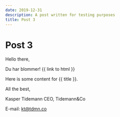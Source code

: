 ```yaml
---
date: 2019-12-31
description: A post written for testing purposes
title: Post 3
---
```


# Post 3

Hello there,

Du har blommer! {{ link to html }}

Here is some content for {{ title }}.

All the best,

Kasper Tidemann
CEO, Tidemann&Co

E-mail: [kt@tdmn.co](kt@tdmn.co)